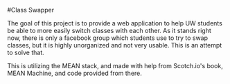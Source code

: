 #Class Swapper

The goal of this project is to provide a web application to help UW students be able to more easily switch classes with each other. As it stands right now, there is only a facebook group which students use to try to swap classes, but it is highly unorganized and not very usable. This is an attempt to solve that.

This is utilizing the MEAN stack, and made with help from Scotch.io's book, MEAN Machine, and code provided from there.
